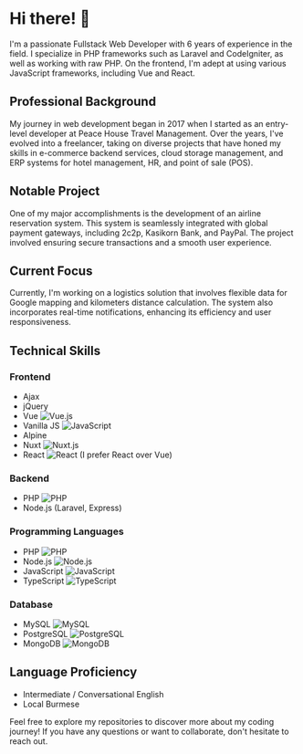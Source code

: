 # Hi there! 👋

I'm a passionate Fullstack Web Developer with 6 years of experience in the field. I specialize in PHP frameworks such as Laravel and CodeIgniter, as well as working with raw PHP. On the frontend, I'm adept at using various JavaScript frameworks, including Vue and React.

## Professional Background

My journey in web development began in 2017 when I started as an entry-level developer at Peace House Travel Management. Over the years, I've evolved into a freelancer, taking on diverse projects that have honed my skills in e-commerce backend services, cloud storage management, and ERP systems for hotel management, HR, and point of sale (POS).

## Notable Project

One of my major accomplishments is the development of an airline reservation system. This system is seamlessly integrated with global payment gateways, including 2c2p, Kasikorn Bank, and PayPal. The project involved ensuring secure transactions and a smooth user experience.

## Current Focus

Currently, I'm working on a logistics solution that involves flexible data for Google mapping and kilometers distance calculation. The system also incorporates real-time notifications, enhancing its efficiency and user responsiveness.

## Technical Skills

### Frontend
- Ajax
- jQuery
- Vue ![Vue.js](https://img.shields.io/badge/-Vue.js-4FC08D?style=flat-square&logo=Vue.js&logoColor=white)
- Vanilla JS ![JavaScript](https://img.shields.io/badge/-JavaScript-F7DF1E?style=flat-square&logo=JavaScript&logoColor=black)
- Alpine
- Nuxt ![Nuxt.js](https://img.shields.io/badge/-Nuxt.js-00C58E?style=flat-square&logo=Nuxt.js&logoColor=white)
- React ![React](https://img.shields.io/badge/-React-61DAFB?style=flat-square&logo=React&logoColor=white) (I prefer React over Vue)

### Backend
- PHP ![PHP](https://img.shields.io/badge/-PHP-777BB4?style=flat-square&logo=PHP&logoColor=white)
- Node.js (Laravel, Express)

### Programming Languages
- PHP ![PHP](https://img.shields.io/badge/-PHP-777BB4?style=flat-square&logo=PHP&logoColor=white)
- Node.js ![Node.js](https://img.shields.io/badge/-Node.js-339933?style=flat-square&logo=Node.js&logoColor=white)
- JavaScript ![JavaScript](https://img.shields.io/badge/-JavaScript-F7DF1E?style=flat-square&logo=JavaScript&logoColor=black)
- TypeScript ![TypeScript](https://img.shields.io/badge/-TypeScript-007ACC?style=flat-square&logo=TypeScript&logoColor=white)

### Database
- MySQL ![MySQL](https://img.shields.io/badge/-MySQL-4479A1?style=flat-square&logo=MySQL&logoColor=white)
- PostgreSQL ![PostgreSQL](https://img.shields.io/badge/-PostgreSQL-336791?style=flat-square&logo=PostgreSQL&logoColor=white)
- MongoDB ![MongoDB](https://img.shields.io/badge/-MongoDB-47A248?style=flat-square&logo=MongoDB&logoColor=white)

## Language Proficiency

- Intermediate / Conversational English
- Local Burmese

Feel free to explore my repositories to discover more about my coding journey! If you have any questions or want to collaborate, don't hesitate to reach out.
